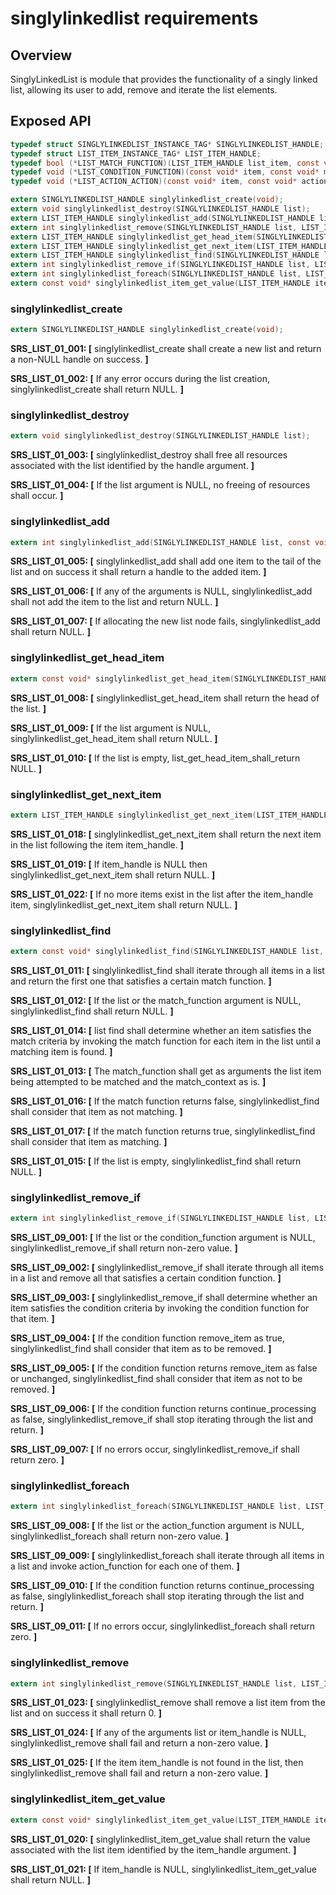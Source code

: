 singlylinkedlist requirements
================

## Overview

SinglyLinkedList is module that provides the functionality of a singly linked list, allowing its user to add, remove and iterate the list elements.

## Exposed API

```c
typedef struct SINGLYLINKEDLIST_INSTANCE_TAG* SINGLYLINKEDLIST_HANDLE;
typedef struct LIST_ITEM_INSTANCE_TAG* LIST_ITEM_HANDLE;
typedef bool (*LIST_MATCH_FUNCTION)(LIST_ITEM_HANDLE list_item, const void* match_context);
typedef void (*LIST_CONDITION_FUNCTION)(const void* item, const void* match_context, bool* remove_item, bool* continue_processing);
typedef void (*LIST_ACTION_ACTION)(const void* item, const void* action_context, bool* continue_processing);

extern SINGLYLINKEDLIST_HANDLE singlylinkedlist_create(void);
extern void singlylinkedlist_destroy(SINGLYLINKEDLIST_HANDLE list);
extern LIST_ITEM_HANDLE singlylinkedlist_add(SINGLYLINKEDLIST_HANDLE list, const void* item);
extern int singlylinkedlist_remove(SINGLYLINKEDLIST_HANDLE list, LIST_ITEM_HANDLE item_handle);
extern LIST_ITEM_HANDLE singlylinkedlist_get_head_item(SINGLYLINKEDLIST_HANDLE list);
extern LIST_ITEM_HANDLE singlylinkedlist_get_next_item(LIST_ITEM_HANDLE item_handle);
extern LIST_ITEM_HANDLE singlylinkedlist_find(SINGLYLINKEDLIST_HANDLE list, LIST_MATCH_FUNCTION match_function, const void* match_context);
extern int singlylinkedlist_remove_if(SINGLYLINKEDLIST_HANDLE list, LIST_CONDITION_FUNCTION condition_function, const void* match_context);
extern int singlylinkedlist_foreach(SINGLYLINKEDLIST_HANDLE list, LIST_ACTION_ACTION action_function, const void* action_context);
extern const void* singlylinkedlist_item_get_value(LIST_ITEM_HANDLE item_handle);
```

### singlylinkedlist_create
```c
extern SINGLYLINKEDLIST_HANDLE singlylinkedlist_create(void);
```

**SRS_LIST_01_001: [** singlylinkedlist_create shall create a new list and return a non-NULL handle on success. **]**

**SRS_LIST_01_002: [** If any error occurs during the list creation, singlylinkedlist_create shall return NULL. **]**

### singlylinkedlist_destroy
```c
extern void singlylinkedlist_destroy(SINGLYLINKEDLIST_HANDLE list);
```
**SRS_LIST_01_003: [** singlylinkedlist_destroy shall free all resources associated with the list identified by the handle argument. **]**

**SRS_LIST_01_004: [** If the list argument is NULL, no freeing of resources shall occur. **]**

### singlylinkedlist_add
```c
extern int singlylinkedlist_add(SINGLYLINKEDLIST_HANDLE list, const void* item);
```

**SRS_LIST_01_005: [** singlylinkedlist_add shall add one item to the tail of the list and on success it shall return a handle to the added item. **]**

**SRS_LIST_01_006: [** If any of the arguments is NULL, singlylinkedlist_add shall not add the item to the list and return NULL. **]**

**SRS_LIST_01_007: [** If allocating the new list node fails, singlylinkedlist_add shall return NULL. **]**

### singlylinkedlist_get_head_item
```c
extern const void* singlylinkedlist_get_head_item(SINGLYLINKEDLIST_HANDLE list);
```
**SRS_LIST_01_008: [** singlylinkedlist_get_head_item shall return the head of the list. **]**

**SRS_LIST_01_009: [** If the list argument is NULL, singlylinkedlist_get_head_item shall return NULL. **]**

**SRS_LIST_01_010: [** If the list is empty, list_get_head_item_shall_return NULL. **]**

### singlylinkedlist_get_next_item
```c
extern LIST_ITEM_HANDLE singlylinkedlist_get_next_item(LIST_ITEM_HANDLE item_handle);
```

**SRS_LIST_01_018: [** singlylinkedlist_get_next_item shall return the next item in the list following the item item_handle. **]**

**SRS_LIST_01_019: [** If item_handle is NULL then singlylinkedlist_get_next_item shall return NULL. **]**

**SRS_LIST_01_022: [** If no more items exist in the list after the item_handle item, singlylinkedlist_get_next_item shall return NULL. **]**

### singlylinkedlist_find
```c
extern const void* singlylinkedlist_find(SINGLYLINKEDLIST_HANDLE list, const void* match_context, LIST_MATCH_FUNCTION match_function);
```

**SRS_LIST_01_011: [** singlylinkedlist_find shall iterate through all items in a list and return the first one that satisfies a certain match function. **]**

**SRS_LIST_01_012: [** If the list or the match_function argument is NULL, singlylinkedlist_find shall return NULL. **]**

**SRS_LIST_01_014: [** list find shall determine whether an item satisfies the match criteria by invoking the match function for each item in the list until a matching item is found. **]**

**SRS_LIST_01_013: [** The match_function shall get as arguments the list item being attempted to be matched and the match_context as is. **]**

**SRS_LIST_01_016: [** If the match function returns false, singlylinkedlist_find shall consider that item as not matching. **]**

**SRS_LIST_01_017: [** If the match function returns true, singlylinkedlist_find shall consider that item as matching. **]**

**SRS_LIST_01_015: [** If the list is empty, singlylinkedlist_find shall return NULL. **]**

### singlylinkedlist_remove_if
```c
extern int singlylinkedlist_remove_if(SINGLYLINKEDLIST_HANDLE list, LIST_CONDITION_FUNCTION condition_function, void* match_context);
```

**SRS_LIST_09_001: [** If the list or the condition_function argument is NULL, singlylinkedlist_remove_if shall return non-zero value. **]**

**SRS_LIST_09_002: [** singlylinkedlist_remove_if shall iterate through all items in a list and remove all that satisfies a certain condition function. **]**

**SRS_LIST_09_003: [** singlylinkedlist_remove_if shall determine whether an item satisfies the condition criteria by invoking the condition function for that item. **]**

**SRS_LIST_09_004: [** If the condition function  remove_item as true, singlylinkedlist_find shall consider that item as to be removed. **]**

**SRS_LIST_09_005: [** If the condition function returns remove_item as false or unchanged, singlylinkedlist_find shall consider that item as not to be removed. **]**

**SRS_LIST_09_006: [** If the condition function returns continue_processing as false, singlylinkedlist_remove_if shall stop iterating through the list and return. **]**

**SRS_LIST_09_007: [** If no errors occur, singlylinkedlist_remove_if shall return zero. **]**

### singlylinkedlist_foreach
```c
extern int singlylinkedlist_foreach(SINGLYLINKEDLIST_HANDLE list, LIST_ACTION_ACTION action_function, void* action_context);
```

**SRS_LIST_09_008: [** If the list or the action_function argument is NULL, singlylinkedlist_foreach shall return non-zero value. **]**

**SRS_LIST_09_009: [** singlylinkedlist_foreach shall iterate through all items in a list and invoke action_function for each one of them. **]**

**SRS_LIST_09_010: [** If the condition function returns continue_processing as false, singlylinkedlist_foreach shall stop iterating through the list and return. **]**

**SRS_LIST_09_011: [** If no errors occur, singlylinkedlist_foreach shall return zero. **]**

### singlylinkedlist_remove
```c
extern int singlylinkedlist_remove(SINGLYLINKEDLIST_HANDLE list, LIST_ITEM_HANDLE item_handle);
```

**SRS_LIST_01_023: [** singlylinkedlist_remove shall remove a list item from the list and on success it shall return 0. **]**

**SRS_LIST_01_024: [** If any of the arguments list or item_handle is NULL, singlylinkedlist_remove shall fail and return a non-zero value. **]**

**SRS_LIST_01_025: [** If the item item_handle is not found in the list, then singlylinkedlist_remove shall fail and return a non-zero value. **]**

### singlylinkedlist_item_get_value
```c
extern const void* singlylinkedlist_item_get_value(LIST_ITEM_HANDLE item_handle);
```

**SRS_LIST_01_020: [** singlylinkedlist_item_get_value shall return the value associated with the list item identified by the item_handle argument. **]**

**SRS_LIST_01_021: [** If item_handle is NULL, singlylinkedlist_item_get_value shall return NULL. **]**
